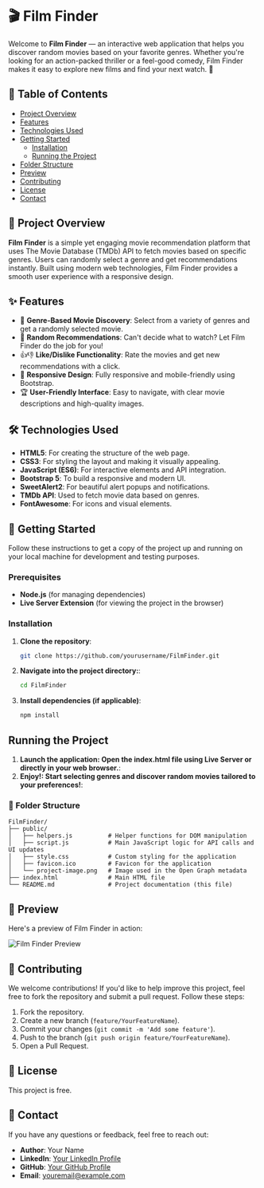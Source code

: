 # 🎬 Film Finder

Welcome to **Film Finder** — an interactive web application that helps you discover random movies based on your favorite genres. Whether you're looking for an action-packed thriller or a feel-good comedy, Film Finder makes it easy to explore new films and find your next watch. 🍿

## 📜 Table of Contents
- [Project Overview](#project-overview)
- [Features](#features)
- [Technologies Used](#technologies-used)
- [Getting Started](#getting-started)
  - [Installation](#installation)
  - [Running the Project](#running-the-project)
- [Folder Structure](#folder-structure)
- [Preview](#preview)
- [Contributing](#contributing)
- [License](#license)
- [Contact](#contact)

## 📖 Project Overview
**Film Finder** is a simple yet engaging movie recommendation platform that uses The Movie Database (TMDb) API to fetch movies based on specific genres. Users can randomly select a genre and get recommendations instantly. Built using modern web technologies, Film Finder provides a smooth user experience with a responsive design.

## ✨ Features
- 🎥 **Genre-Based Movie Discovery**: Select from a variety of genres and get a randomly selected movie.
- 🔄 **Random Recommendations**: Can't decide what to watch? Let Film Finder do the job for you!
- 👍👎 **Like/Dislike Functionality**: Rate the movies and get new recommendations with a click.
- 📱 **Responsive Design**: Fully responsive and mobile-friendly using Bootstrap.
- 🏆 **User-Friendly Interface**: Easy to navigate, with clear movie descriptions and high-quality images.

## 🛠 Technologies Used
- **HTML5**: For creating the structure of the web page.
- **CSS3**: For styling the layout and making it visually appealing.
- **JavaScript (ES6)**: For interactive elements and API integration.
- **Bootstrap 5**: To build a responsive and modern UI.
- **SweetAlert2**: For beautiful alert popups and notifications.
- **TMDb API**: Used to fetch movie data based on genres.
- **FontAwesome**: For icons and visual elements.

## 🚀 Getting Started
Follow these instructions to get a copy of the project up and running on your local machine for development and testing purposes.

### Prerequisites
- **Node.js** (for managing dependencies)
- **Live Server Extension** (for viewing the project in the browser)

### Installation
1. **Clone the repository**:
   ```bash
   git clone https://github.com/yourusername/FilmFinder.git
2. **Navigate into the project directory:**:
   ```bash
   cd FilmFinder
3. **Install dependencies (if applicable)**:
   ```bash
   npm install

## Running the Project
1. **Launch the application: Open the index.html file using Live Server or directly in your web browser.**:
2. **Enjoy!: Start selecting genres and discover random movies tailored to your preferences!**:

### 📂 Folder Structure
```
FilmFinder/
├── public/
│   ├── helpers.js          # Helper functions for DOM manipulation
│   ├── script.js           # Main JavaScript logic for API calls and UI updates
│   ├── style.css           # Custom styling for the application
│   ├── favicon.ico         # Favicon for the application
│   └── project-image.png   # Image used in the Open Graph metadata
├── index.html              # Main HTML file
└── README.md               # Project documentation (this file)
```

## 👀 Preview
Here's a preview of Film Finder in action:

![Film Finder Preview](public/assets/img/imageog.webp)

## 👐 Contributing
We welcome contributions! If you'd like to help improve this project, feel free to fork the repository and submit a pull request. Follow these steps:

1. Fork the repository.
2. Create a new branch (`feature/YourFeatureName`).
3. Commit your changes (`git commit -m 'Add some feature'`).
4. Push to the branch (`git push origin feature/YourFeatureName`).
5. Open a Pull Request.

## 📄 License
This project is free.

## 📧 Contact
If you have any questions or feedback, feel free to reach out:

- **Author**: Your Name
- **LinkedIn**: [Your LinkedIn Profile](https://www.linkedin.com/in/miguel-%C3%A1ngel-osorio-londo%C3%B1o-940218206/)
- **GitHub**: [Your GitHub Profile](https://github.com/Daijaz)
- **Email**: [youremail@example.com](mailto:miguelosorio1904@gmail.com)

